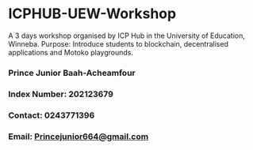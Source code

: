# ICPHUB-UEW-Workshop

A 3 days workshop organised by ICP Hub in the University of Education, Winneba.
Purpose: Introduce students to blockchain, decentralised applications and Motoko playgrounds.


### Prince Junior Baah-Acheamfour
### Index Number: 202123679
### Contact: 0243771396
### Email: Princejunior664@gmail.com
